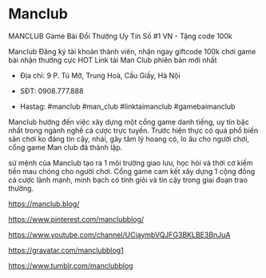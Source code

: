 # Manclub

MANCLUB Game Bài Đổi Thưởng Uy Tín Số #1 VN - Tặng code 100k

Manclub Đăng ký tài khoản thành viên, nhận ngay giftcode 100k chơi game bài nhận thưởng cực HOT Link tải Man Club phiên bản mới nhất

- Địa chỉ: 9 P. Tú Mỡ, Trung Hoà, Cầu Giấy, Hà Nội

- SĐT: 0908.777.888

- Hastag: #manclub #man_club #linktaimanclub #gamebaimanclub

Manclub hướng đến việc xây dựng một cổng game danh tiếng, uy tín bậc nhất trong ngành nghề cá cược trực tuyến. Trước hiện thực có quá phổ biến sân chơi ko đáng tin cậy, nhái, gây tâm lý hoang có, lo âu cho người chơi, cổng game Man club đã thành lập.

sứ mệnh của Manclub tạo ra 1 môi trường giao lưu, học hỏi và thời cơ kiếm tiền mau chóng cho người chơi. Cổng game cam kết xây dựng 1 cộng đồng cá cược lành mạnh, minh bạch có tính giỏi và tin cậy trong giai đoạn trao thưởng.

https://manclub.blog/

https://www.pinterest.com/manclubblog/

https://www.youtube.com/channel/UCiaymbVQJFG3BKLBE3BnJuA

https://gravatar.com/manclubblog1

https://www.tumblr.com/manclubblog

